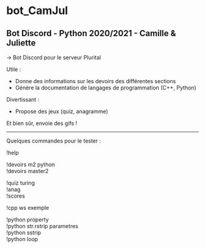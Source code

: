 # bot_CamJul
Bot Discord - Python 2020/2021 - Camille &amp; Juliette
--

-> Bot Discord pour le serveur Plurital

Utile :
- Donne des informations sur les devoirs des différentes sections
- Génère la documentation de langages de programmation (C++, Python)

Divertissant :
- Propose des jeux (quiz, anagramme)

Et bien sûr, envoie des gifs !

---------------------------------------------

Quelques commandes pour le tester :

!help

!devoirs m2 python<br/>
!devoirs master2

!quiz turing<br/>
!anag<br/>
!scores<br/>

!cpp ws exemple

!python property<br/>
!python str.rstrip parametres<br/>
!python sstrip<br/>
!python loop

